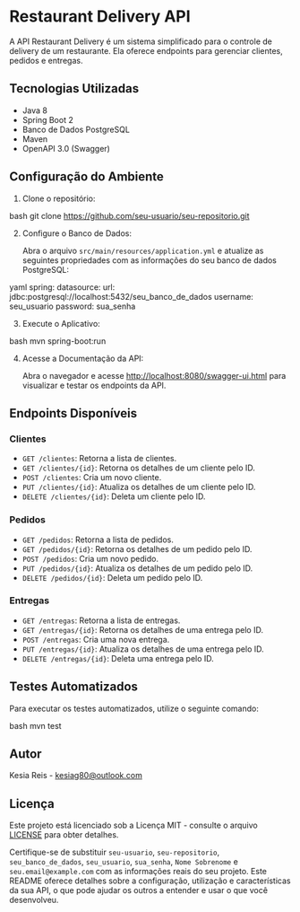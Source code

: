 
# Restaurant Delivery API

A API Restaurant Delivery é um sistema simplificado para o controle de delivery de um restaurante. Ela oferece endpoints para gerenciar clientes, pedidos e entregas. 

## Tecnologias Utilizadas

- Java 8
- Spring Boot 2
- Banco de Dados PostgreSQL
- Maven
- OpenAPI 3.0 (Swagger)

## Configuração do Ambiente

1. Clone o repositório:

bash
git clone https://github.com/seu-usuario/seu-repositorio.git


2. Configure o Banco de Dados:

   Abra o arquivo `src/main/resources/application.yml` e atualize as seguintes propriedades com as informações do seu banco de dados PostgreSQL:

yaml
spring:
  datasource:
    url: jdbc:postgresql://localhost:5432/seu_banco_de_dados
    username: seu_usuario
    password: sua_senha


3. Execute o Aplicativo:

bash
mvn spring-boot:run


4. Acesse a Documentação da API:

   Abra o navegador e acesse [http://localhost:8080/swagger-ui.html](http://localhost:8080/swagger-ui.html) para visualizar e testar os endpoints da API.

## Endpoints Disponíveis

### Clientes

- `GET /clientes`: Retorna a lista de clientes.
- `GET /clientes/{id}`: Retorna os detalhes de um cliente pelo ID.
- `POST /clientes`: Cria um novo cliente.
- `PUT /clientes/{id}`: Atualiza os detalhes de um cliente pelo ID.
- `DELETE /clientes/{id}`: Deleta um cliente pelo ID.

### Pedidos

- `GET /pedidos`: Retorna a lista de pedidos.
- `GET /pedidos/{id}`: Retorna os detalhes de um pedido pelo ID.
- `POST /pedidos`: Cria um novo pedido.
- `PUT /pedidos/{id}`: Atualiza os detalhes de um pedido pelo ID.
- `DELETE /pedidos/{id}`: Deleta um pedido pelo ID.

### Entregas

- `GET /entregas`: Retorna a lista de entregas.
- `GET /entregas/{id}`: Retorna os detalhes de uma entrega pelo ID.
- `POST /entregas`: Cria uma nova entrega.
- `PUT /entregas/{id}`: Atualiza os detalhes de uma entrega pelo ID.
- `DELETE /entregas/{id}`: Deleta uma entrega pelo ID.

## Testes Automatizados

Para executar os testes automatizados, utilize o seguinte comando:

bash
mvn test


## Autor

Kesia Reis - [kesiag80@outlook.com](mailto:seu.email@example.com)

## Licença

Este projeto está licenciado sob a Licença MIT - consulte o arquivo [LICENSE](LICENSE) para obter detalhes.


Certifique-se de substituir `seu-usuario`, `seu-repositorio`, `seu_banco_de_dados`, `seu_usuario`, `sua_senha`, `Nome Sobrenome` e `seu.email@example.com` com as informações reais do seu projeto. Este README oferece detalhes sobre a configuração, utilização e características da sua API, o que pode ajudar os outros a entender e usar o que você desenvolveu.

